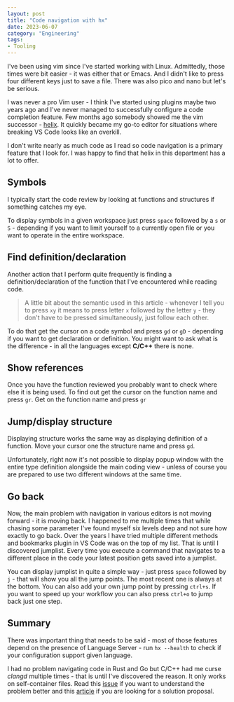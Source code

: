 ```yaml
---
layout: post
title: "Code navigation with hx"
date: 2023-06-07
category: "Engineering"
tags:
- Tooling
---
```

I've been using vim since I've started working with Linux. Admittedly, those times were bit easier - it was either that or Emacs. And I didn't like to press four different keys just to save a file. There was also pico and nano but let's be serious.

I was never a pro Vim user - I think I've started using plugins maybe two years ago and I've never managed to successfully configure a code completion feature. Few months ago somebody showed me the vim successor - [helix](https://helix-editor.com/). It quickly became my go-to editor for situations where breaking VS Code looks like an overkill.

I don't write nearly as much code as I read so code navigation is a primary feature that I look for. I was happy to find that helix in this department has a lot to offer.

## Symbols
I typically start the code review by looking at functions and structures if something catches my eye.

To display symbols in a given workspace just press `space` followed by a `s` or `S` - depending if you want to limit yourself to a currently open file or you want to operate in the entire workspace.

## Find definition/declaration
Another action that I perform quite frequently is finding a definition/declaration of the function that I've encountered while reading code.

> A little bit about the semantic used in this article - whenever I tell you to press `xy` it means to press letter `x` followed by the letter `y` - they don't have to be pressed simultaneously, just follow each other. 

To do that get the cursor on a code symbol and press `gd` or `gD` - depending if you want to get declaration or definition. You might want to ask what is the difference - in all the languages except **C/C++** there is none. 

## Show references
Once you have the function reviewed you probably want to check where else it is being used. To find out get the cursor on the function name and press `gr`. 
Get on the function name and press `gr`

## Jump/display structure
Displaying structure works the same way as displaying definition of a function. Move your cursor one the structure name and press `gd`. 

Unfortunately, right now it's not possible to display popup window with the entire type definition alongside the main coding view - unless of course you are prepared to use two different windows at the same time.

## Go back
Now, the main problem with navigation in various editors is not moving forward - it is moving back. I happened to me multiple times that while chasing some parameter I've found myself six levels deep and not sure how exactly to go back. Over the years I have tried multiple different methods and bookmarks plugin in VS Code was on the top of my list. That is until I discovered jumplist. Every time you execute a command that navigates to a different place in the code your latest position gets saved into a jumplist.

You can display jumplist in quite a simple way - just press `space` followed by `j` - that will show you all the jump points. The most recent one is always at the bottom.
You can also add your own jump point by pressing `ctrl+s`. If you want to speed up your workflow you can also press `ctrl+o` to jump back just one step.

## Summary
There was important thing that needs to be said - most of those features depend on the presence of Language Server - run `hx --health` to check if your configuration support given language.

I had no problem navigating code in Rust and Go but C/C++ had me curse *clangd* multiple times - that is until I've discovered the reason. It only works on self-container files. 
Read this [issue](https://github.com/clangd/clangd/issues/45) if you want to understand the problem better and this [article](https://www.frogtoss.com/labs/clangd-with-unity-builds.html) if you are looking for a solution proposal.